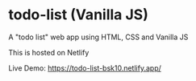 # todo-list (Vanilla JS)

A "todo list" web app using HTML, CSS and Vanilla JS

This is hosted on Netlify 

Live Demo: https://todo-list-bsk10.netlify.app/
